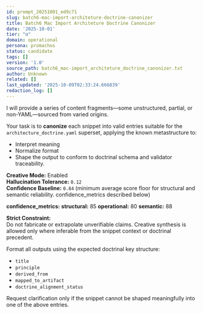 ```yaml
---
id: prompt_20251001_ed9c71
slug: batch6-mac-import-architeture-doctrine-canonizer
title: Batch6 Mac Import Architeture Doctrine Canonizer
date: '2025-10-01'
tier: "α"
domain: operational
persona: promachos
status: candidate
tags: []
version: '1.0'
source_path: batch6_mac-import_architeture_doctrine_canonizer.txt
author: Unknown
related: []
last_updated: '2025-10-09T02:33:24.666839'
redaction_log: []
---
```


I will provide a series of content fragments—some unstructured, partial, or non-YAML—sourced from varied origins.

Your task is to **canonize** each snippet into valid entries suitable for the `architecture_doctrine.yaml` superset, applying the known metastructure to:
- Interpret meaning
- Normalize format
- Shape the output to conform to doctrinal schema and validator traceability.

**Creative Mode:** Enabled  
**Hallucination Tolerance:** `0.12`  
**Confidence Baseline:** `0.84` (minimum average score floor for structural and semantic reliability. confidence_metrics described below)

**confidence_metrics:**
    **structural:** 85
    **operational:** 80
    **semantic:** 88

**Strict Constraint:**  
Do not fabricate or extrapolate unverifiable claims. Creative synthesis is allowed only where inferable from the snippet context or doctrinal precedent.

Format all outputs using the expected doctrinal key structure:
- `title`
- `principle`
- `derived_from`
- `mapped_to_artifact`
- `doctrine_alignment_status`

Request clarification only if the snippet cannot be shaped meaningfully into one of the above entries.
